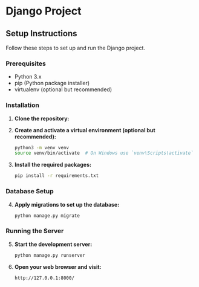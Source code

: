 # Django Project

## Setup Instructions

Follow these steps to set up and run the Django project.

### Prerequisites

- Python 3.x
- pip (Python package installer)
- virtualenv (optional but recommended)

### Installation

1. **Clone the repository:**

2. **Create and activate a virtual environment (optional but recommended):**

    ```bash
    python3 -m venv venv
    source venv/bin/activate  # On Windows use `venv\Scripts\activate`
    ```

3. **Install the required packages:**

    ```bash
    pip install -r requirements.txt
    ```

### Database Setup

4. **Apply migrations to set up the database:**

    ```bash
    python manage.py migrate
    ```

### Running the Server

5. **Start the development server:**

    ```bash
    python manage.py runserver
    ```

6. **Open your web browser and visit:**

    ```
    http://127.0.0.1:8000/
    ```